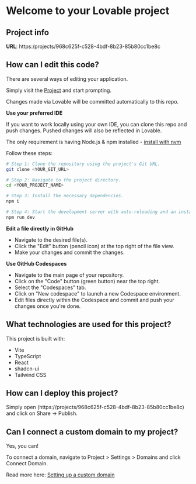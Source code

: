# Welcome to your Lovable project

## Project info

**URL**: https:/projects/968c625f-c528-4bdf-8b23-85b80cc1be8c

## How can I edit this code?

There are several ways of editing your application.



Simply visit the [ Project](https://lovable.dev/projects/968c625f-c528-4bdf-8b23-85b80cc1be8c) and start prompting.

Changes made via Lovable will be committed automatically to this repo.

**Use your preferred IDE**

If you want to work locally using your own IDE, you can clone this repo and push changes. Pushed changes will also be reflected in Lovable.

The only requirement is having Node.js & npm installed - [install with nvm](https://github.com/nvm-sh/nvm#installing-and-updating)

Follow these steps:

```sh
# Step 1: Clone the repository using the project's Git URL.
git clone <YOUR_GIT_URL>

# Step 2: Navigate to the project directory.
cd <YOUR_PROJECT_NAME>

# Step 3: Install the necessary dependencies.
npm i

# Step 4: Start the development server with auto-reloading and an instant preview.
npm run dev
```

**Edit a file directly in GitHub**

- Navigate to the desired file(s).
- Click the "Edit" button (pencil icon) at the top right of the file view.
- Make your changes and commit the changes.

**Use GitHub Codespaces**

- Navigate to the main page of your repository.
- Click on the "Code" button (green button) near the top right.
- Select the "Codespaces" tab.
- Click on "New codespace" to launch a new Codespace environment.
- Edit files directly within the Codespace and commit and push your changes once you're done.

## What technologies are used for this project?

This project is built with:

- Vite
- TypeScript
- React
- shadcn-ui
- Tailwind CSS

## How can I deploy this project?

Simply open (https://projects/968c625f-c528-4bdf-8b23-85b80cc1be8c) and click on Share -> Publish.

## Can I connect a custom domain to my  project?

Yes, you can!

To connect a domain, navigate to Project > Settings > Domains and click Connect Domain.

Read more here: [Setting up a custom domain](https://docs.project.dev/features/custom-domain#custom-domain)
